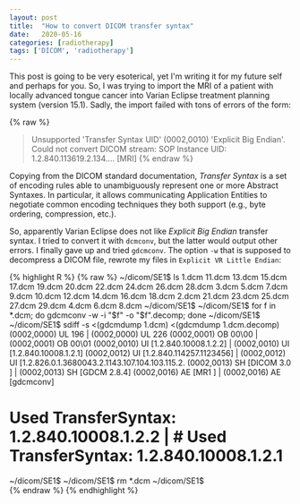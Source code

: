```yaml
---
layout: post
title:  "How to convert DICOM transfer syntax"
date:   2020-05-16
categories: [radiotherapy]
tags: ['DICOM', 'radiotherapy']
---
```


This post is going to be very esoterical, yet I'm writing it for my future self and perhaps for you. So, I was trying to import the MRI of a patient with locally advanced tongue cancer into Varian Eclipse treatment planning system (version 15.1). Sadly, the import failed with tons of errors of the form:

{% raw %}
> Unsupported 'Transfer Syntax UID' (0002,0010) 'Explicit Big Endian'.<br>
> Could not convert DICOM stream: SOP Instance UID: 1.2.840.113619.2.134.... [MRI]
{% endraw %}

Copying from the DICOM standard documentation, *Transfer Syntax* is a set of encoding rules able to unambiguously represent one or more Abstract Syntaxes. In particular, it allows communicating Application Entities to negotiate common encoding techniques they both support (e.g., byte ordering, compression, etc.).

So, apparently Varian Eclipse does not like *Explicit Big Endian* transfer syntax. I tried to convert it with `dcmconv`, but the latter would output other errors. I finally gave up and tried `gdcmconv`. The option `-w` that is supposed to decompress a DICOM file, rewrote my files in `Explicit VR Little Endian`:

{% highlight R %}
{% raw %}
~/dicom/SE1$ ls
1.dcm   11.dcm  13.dcm  15.dcm  17.dcm  19.dcm  20.dcm  22.dcm  24.dcm  26.dcm  28.dcm  3.dcm  5.dcm  7.dcm  9.dcm
10.dcm  12.dcm  14.dcm  16.dcm  18.dcm  2.dcm   21.dcm  23.dcm  25.dcm  27.dcm  29.dcm  4.dcm  6.dcm  8.dcm
~/dicom/SE1$
~/dicom/SE1$ for f in *.dcm; do gdcmconv -w -i "$f" -o "$f".decomp; done
~/dicom/SE1$
~/dicom/SE1$ sdiff -s <(gdcmdump 1.dcm) <(gdcmdump 1.dcm.decomp)
(0002,0000) UL 196                                  | (0002,0000) UL 226
(0002,0001) OB 00\00                                | (0002,0001) OB 00\01
(0002,0010) UI [1.2.840.10008.1.2.2]                | (0002,0010) UI [1.2.840.10008.1.2.1]
(0002,0012) UI [1.2.840.114257.1123456]             | (0002,0012) UI [1.2.826.0.1.3680043.2.1143.107.104.103.115.2.
(0002,0013) SH [DICOM 3.0 ]                         | (0002,0013) SH [GDCM 2.8.4]
(0002,0016) AE [MR1 ]                               | (0002,0016) AE [gdcmconv]
# Used TransferSyntax: 1.2.840.10008.1.2.2          | # Used TransferSyntax: 1.2.840.10008.1.2.1
~/dicom/SE1$
~/dicom/SE1$ rm *.dcm
~/dicom/SE1$                                                         
{% endraw %}
{% endhighlight %}
